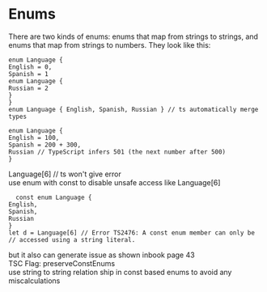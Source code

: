 # Enums

There are two kinds of enums: enums that map from strings to strings, and enums that map from strings to numbers. They look like this:

```
enum Language {
English = 0,
Spanish = 1
enum Language {
Russian = 2
}
}
enum Language { English, Spanish, Russian } // ts automatically merge types
```

```
enum Language {
English = 100,
Spanish = 200 + 300,
Russian // TypeScript infers 501 (the next number after 500)
}
```

Language[6] // ts won't give error<br/> use enum with const to disable unsafe access like Language[6]

```
  const enum Language {
English,
Spanish,
Russian
}
let d = Language[6] // Error TS2476: A const enum member can only be
// accessed using a string literal.
```

but it also can generate issue as shown inbook page 43 <br/> TSC Flag: preserveConstEnums<br/> use string to string relation ship in const based enums to avoid any miscalculations <br/>
